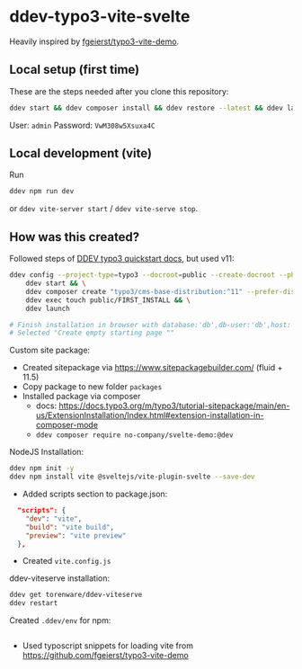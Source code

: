 # ddev-typo3-vite-svelte


Heavily inspired by [fgeierst/typo3-vite-demo](https://github.com/fgeierst/typo3-vite-demo).

## Local setup (first time)

These are the steps needed after you clone this repository:

```bash
ddev start && ddev composer install && ddev restore --latest && ddev launch
```

User: `admin`
Password: `VwM308w5Xsuxa4C`

## Local development (vite)

Run

```bash
ddev npm run dev 
```

or `ddev vite-server start` / `ddev vite-serve stop`. 

## How was this created?

Followed steps of [DDEV typo3 quickstart docs](https://ddev.readthedocs.io/en/latest/users/quickstart/#typo3), but used v11:

```bash
ddev config --project-type=typo3 --docroot=public --create-docroot --php-version 8.1 && \
	ddev start && \
	ddev composer create "typo3/cms-base-distribution:^11" --prefer-dist && \
	ddev exec touch public/FIRST_INSTALL && \
	ddev launch

# Finish installation in browser with database:'db',db-user:'db',host:'db'
# Selected "Create empty starting page ""
```

Custom site package:

- Created sitepackage via https://www.sitepackagebuilder.com/ (fluid + 11.5)
- Copy package to new folder `packages`
- Installed package via composer
    - docs: https://docs.typo3.org/m/typo3/tutorial-sitepackage/main/en-us/ExtensionInstallation/Index.html#extension-installation-in-composer-mode
    - `ddev composer require no-company/svelte-demo:@dev`

NodeJS Installation:

```bash
ddev npm init -y
ddev npm install vite @sveltejs/vite-plugin-svelte --save-dev
```

- Added scripts section to package.json:

```json
  "scripts": {
    "dev": "vite",
    "build": "vite build",
    "preview": "vite preview"
  },
```

- Created `vite.config.js`

ddev-viteserve installation:

```bash
ddev get torenware/ddev-viteserve
ddev restart
```

Created `.ddev/env` for npm:

```bash


```


- Used typoscript snippets for loading vite from https://github.com/fgeierst/typo3-vite-demo